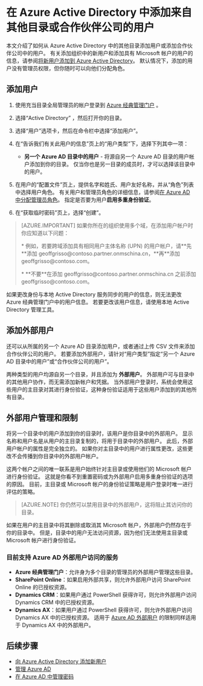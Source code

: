 <properties
    pageTitle="在 Azure Active Directory 中添加来自其他目录或合作伙伴公司的用户 | Azure"
    description="介绍如何在 Azure Active Directory 中添加用户或更改用户信息，包括外部用户和来宾用户。"
    services="active-directory"
    documentationcenter=""
    author="curtand"
    manager="femila"
    editor="" />
<tags
    ms.assetid="564a04ec-53c1-470b-9ab9-f3db57da0a89"
    ms.service="active-directory"
    ms.workload="identity"
    ms.tgt_pltfrm="na"
    ms.devlang="na"
    ms.topic="get-started-article"
    ms.date="05/14/2017"
    wacn.date="06/12/2017"
    ms.author="curtand"
    ms.translationtype="Human Translation"
    ms.sourcegitcommit="08618ee31568db24eba7a7d9a5fc3b079cf34577"
    ms.openlocfilehash="80082407786d50d82e78fc9aa43384c042c29299"
    ms.contentlocale="zh-cn"
    ms.lasthandoff="05/26/2017" />

# <a name="add-users-from-other-directories-or-partner-companies-in-azure-active-directory"></a>在 Azure Active Directory 中添加来自其他目录或合作伙伴公司的用户

本文介绍了如何从 Azure Active Directory 中的其他目录添加用户或添加合作伙伴公司中的用户。 有关添加组织中的新用户和添加具有 Microsoft 帐户的用户的信息，请参阅[将新用户添加到 Azure Active Directory](/documentation/articles/active-directory-create-users/)。 默认情况下，添加的用户没有管理员权限，但你随时可以向他们分配角色。

## <a name="add-a-user"></a>添加用户
1. 使用充当目录全局管理员的帐户登录到 [Azure 经典管理门户](https://manage.windowsazure.cn) 。
2. 选择“Active Directory” ，然后打开你的目录。
3. 选择“用户”选项卡，然后在命令栏中选择“添加用户”。
4. 在“告诉我们有关此用户的信息”页上的“用户类型”下，选择下列其中一项：

    - **另一个 Azure AD 目录中的用户** - 将源自另一个 Azure AD 目录的用户帐户添加到你的目录。 仅当你也是另一目录的成员时，才可以选择该目录中的用户。

5. 在用户的“配置文件”页上，提供名字和姓氏、用户友好名称，并从“角色”列表中选择用户角色。 有关用户和管理员角色的详细信息，请参阅[在 Azure AD 中分配管理员角色](/documentation/articles/active-directory-assign-admin-roles/)。 指定是否要为用户**启用多重身份验证**。

6. 在“获取临时密码”页上，选择“创建”。

> [AZURE.IMPORTANT]
> 如果你所在的组织使用多个域，在添加用户帐户时你应知道以下问题：
><p>
> * 例如，若要跨域添加具有相同用户主体名称 (UPN) 的用户帐户，请**先**添加 geoffgrisso@contoso.partner.onmschina.cn，**再**添加 geoffgrisso@contoso.com。
> <p>* **不要**在添加 geoffgrisso@contoso.partner.onmschina.cn 之前添加 geoffgrisso@contoso.com。
>

如果更改身份与本地 Active Directory 服务同步的用户的信息，则无法更改 Azure 经典管理门户中的用户信息。 若要更改该用户信息，请使用本地 Active Directory 管理工具。

## <a name="add-external-users"></a>添加外部用户
还可以从所属的另一个 Azure AD 目录添加用户，或者通过上传 CSV 文件来添加合作伙伴公司的用户。 若要添加外部用户，请针对“用户类型”指定“另一个 Azure AD 目录中的用户”或“合作伙伴公司的用户”。

两种类型的用户均源自另一个目录，并且添加为 **外部用户**。 外部用户可与目录中的其他用户协作，而无需添加新帐户和凭据。 当外部用户登录时，系统会使用这些用户的主目录对其进行身份验证，这种身份验证适用于这些用户添加到的其他所有目录。

## <a name="external-user-management-and-limitations"></a>外部用户管理和限制
将另一个目录中的用户添加到你的目录时，该用户是你目录中的外部用户。 显示名称和用户名是从用户的主目录复制的，将用于目录中的外部用户。 此后，外部用户帐户的属性是完全独立的。 如果你对主目录中的用户进行属性更改，这些更改不会传播到你目录中的外部用户帐户。

这两个帐户之间的唯一联系是用户始终针对主目录或使用他们的 Microsoft 帐户进行身份验证。 这就是你看不到重置密码或为外部用户启用多重身份验证的选项的原因。 目前，主目录或 Microsoft 帐户的身份验证策略是用户登录时唯一进行评估的策略。

> [AZURE.NOTE]
> 你仍然可以禁用目录中的外部用户，这将阻止其访问你的目录。
>
>

如果在用户的主目录中将其删除或取消其 Microsoft 帐户，外部用户仍然存在于你的目录中。 但是，目录中的用户无法访问资源，因为他们无法使用主目录或 Microsoft 帐户进行身份验证。

### <a name="services-that-currently-support-access-by-azure-ad-external-users"></a>目前支持 Azure AD 外部用户访问的服务
- **Azure 经典管理门户**：允许身为多个目录的管理员的外部用户管理这些目录。
- **SharePoint Online**：如果启用外部共享，则允许外部用户访问 SharePoint Online 的已授权资源。
- **Dynamics CRM**：如果用户通过 PowerShell 获得许可，则允许外部用户访问 Dynamics CRM 中的已授权资源。
- **Dynamics AX**：如果用户通过 PowerShell 获得许可，则允许外部用户访问 Dynamics AX 中的已授权资源。 适用于 [Azure AD 外部用户](#external-user-management-and-limitations) 的限制同样适用于 Dynamics AX 中的外部用户。

## <a name="next-steps"></a>后续步骤
- [向 Azure Active Directory 添加新用户](/documentation/articles/active-directory-create-users/)
- [管理 Azure AD](/documentation/articles/active-directory-administer/)
- [在 Azure AD 中管理密码](/documentation/articles/active-directory-manage-passwords/)

<!---Update_Description: wording update -->
